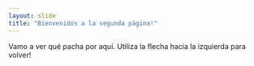 ```yaml
---
layout: slide
title: "Bienvenidos a la segunda página!"
---
```

Vamo a ver qué pacha por aquí.
Utiliza la flecha hacia la izquierda para volver!
